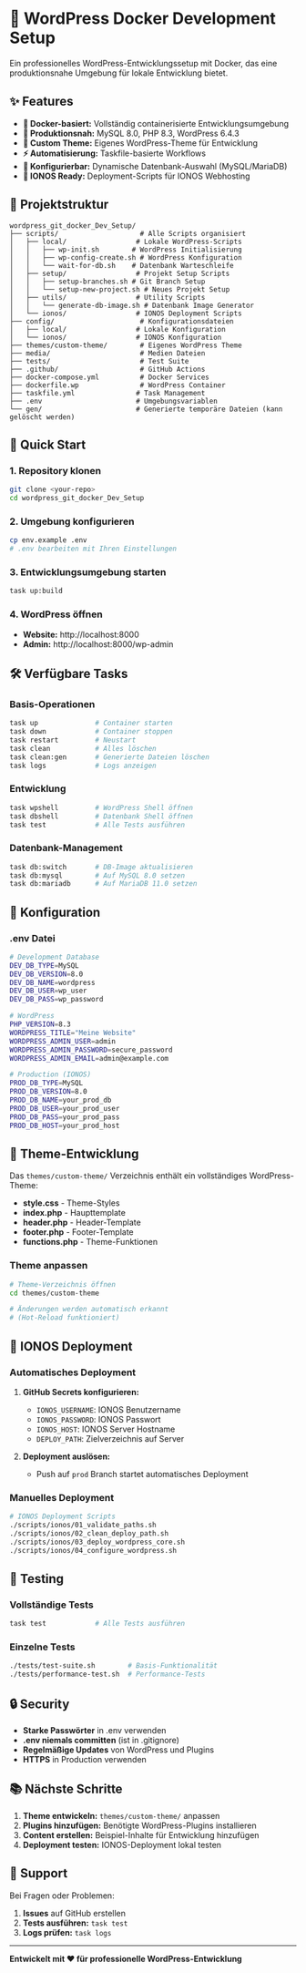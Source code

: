 # 🚀 WordPress Docker Development Setup

Ein professionelles WordPress-Entwicklungssetup mit Docker, das eine produktionsnahe Umgebung für lokale Entwicklung bietet.

## ✨ Features

- **🐳 Docker-basiert:** Vollständig containerisierte Entwicklungsumgebung
- **🔄 Produktionsnah:** MySQL 8.0, PHP 8.3, WordPress 6.4.3
- **🎨 Custom Theme:** Eigenes WordPress-Theme für Entwicklung
- **⚡ Automatisierung:** Taskfile-basierte Workflows
- **🔧 Konfigurierbar:** Dynamische Datenbank-Auswahl (MySQL/MariaDB)
- **🚀 IONOS Ready:** Deployment-Scripts für IONOS Webhosting

## 📁 Projektstruktur

```
wordpress_git_docker_Dev_Setup/
├── scripts/                    # Alle Scripts organisiert
│   ├── local/                 # Lokale WordPress-Scripts
│   │   ├── wp-init.sh        # WordPress Initialisierung
│   │   ├── wp-config-create.sh # WordPress Konfiguration
│   │   └── wait-for-db.sh    # Datenbank Warteschleife
│   ├── setup/                 # Projekt Setup Scripts
│   │   ├── setup-branches.sh # Git Branch Setup
│   │   └── setup-new-project.sh # Neues Projekt Setup
│   ├── utils/                 # Utility Scripts
│   │   └── generate-db-image.sh # Datenbank Image Generator
│   └── ionos/                 # IONOS Deployment Scripts
├── config/                     # Konfigurationsdateien
│   ├── local/                 # Lokale Konfiguration
│   └── ionos/                 # IONOS Konfiguration
├── themes/custom-theme/        # Eigenes WordPress Theme
├── media/                      # Medien Dateien
├── tests/                      # Test Suite
├── .github/                    # GitHub Actions
├── docker-compose.yml          # Docker Services
├── dockerfile.wp               # WordPress Container
├── taskfile.yml               # Task Management
├── .env                       # Umgebungsvariablen
└── gen/                       # Generierte temporäre Dateien (kann gelöscht werden)
```

## 🚀 Quick Start

### 1. Repository klonen
```bash
git clone <your-repo>
cd wordpress_git_docker_Dev_Setup
```

### 2. Umgebung konfigurieren
```bash
cp env.example .env
# .env bearbeiten mit Ihren Einstellungen
```

### 3. Entwicklungsumgebung starten
```bash
task up:build
```

### 4. WordPress öffnen
- **Website:** http://localhost:8000
- **Admin:** http://localhost:8000/wp-admin

## 🛠️ Verfügbare Tasks

### Basis-Operationen
```bash
task up              # Container starten
task down            # Container stoppen
task restart         # Neustart
task clean           # Alles löschen
task clean:gen       # Generierte Dateien löschen
task logs            # Logs anzeigen
```

### Entwicklung
```bash
task wpshell         # WordPress Shell öffnen
task dbshell         # Datenbank Shell öffnen
task test            # Alle Tests ausführen
```

### Datenbank-Management
```bash
task db:switch       # DB-Image aktualisieren
task db:mysql        # Auf MySQL 8.0 setzen
task db:mariadb      # Auf MariaDB 11.0 setzen
```

## 🔧 Konfiguration

### .env Datei
```bash
# Development Database
DEV_DB_TYPE=MySQL
DEV_DB_VERSION=8.0
DEV_DB_NAME=wordpress
DEV_DB_USER=wp_user
DEV_DB_PASS=wp_password

# WordPress
PHP_VERSION=8.3
WORDPRESS_TITLE="Meine Website"
WORDPRESS_ADMIN_USER=admin
WORDPRESS_ADMIN_PASSWORD=secure_password
WORDPRESS_ADMIN_EMAIL=admin@example.com

# Production (IONOS)
PROD_DB_TYPE=MySQL
PROD_DB_VERSION=8.0
PROD_DB_NAME=your_prod_db
PROD_DB_USER=your_prod_user
PROD_DB_PASS=your_prod_pass
PROD_DB_HOST=your_prod_host
```

## 🎨 Theme-Entwicklung

Das `themes/custom-theme/` Verzeichnis enthält ein vollständiges WordPress-Theme:

- **style.css** - Theme-Styles
- **index.php** - Haupttemplate
- **header.php** - Header-Template
- **footer.php** - Footer-Template
- **functions.php** - Theme-Funktionen

### Theme anpassen
```bash
# Theme-Verzeichnis öffnen
cd themes/custom-theme

# Änderungen werden automatisch erkannt
# (Hot-Reload funktioniert)
```

## 🚀 IONOS Deployment

### Automatisches Deployment
1. **GitHub Secrets konfigurieren:**
   - `IONOS_USERNAME`: IONOS Benutzername
   - `IONOS_PASSWORD`: IONOS Passwort
   - `IONOS_HOST`: IONOS Server Hostname
   - `DEPLOY_PATH`: Zielverzeichnis auf Server

2. **Deployment auslösen:**
   - Push auf `prod` Branch startet automatisches Deployment

### Manuelles Deployment
```bash
# IONOS Deployment Scripts
./scripts/ionos/01_validate_paths.sh
./scripts/ionos/02_clean_deploy_path.sh
./scripts/ionos/03_deploy_wordpress_core.sh
./scripts/ionos/04_configure_wordpress.sh
```

## 🧪 Testing

### Vollständige Tests
```bash
task test            # Alle Tests ausführen
```

### Einzelne Tests
```bash
./tests/test-suite.sh        # Basis-Funktionalität
./tests/performance-test.sh  # Performance-Tests
```

## 🔒 Security

- **Starke Passwörter** in .env verwenden
- **.env niemals committen** (ist in .gitignore)
- **Regelmäßige Updates** von WordPress und Plugins
- **HTTPS** in Production verwenden

## 📚 Nächste Schritte

1. **Theme entwickeln:** `themes/custom-theme/` anpassen
2. **Plugins hinzufügen:** Benötigte WordPress-Plugins installieren
3. **Content erstellen:** Beispiel-Inhalte für Entwicklung hinzufügen
4. **Deployment testen:** IONOS-Deployment lokal testen

## 🤝 Support

Bei Fragen oder Problemen:
1. **Issues** auf GitHub erstellen
2. **Tests ausführen:** `task test`
3. **Logs prüfen:** `task logs`

---

**Entwickelt mit ❤️ für professionelle WordPress-Entwicklung**
